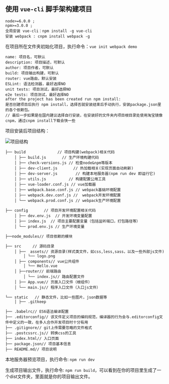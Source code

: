 使用 `vue-cli` 脚手架构建项目
---

    node>=6.0.0 ;
    npm>=3.0.0 ;
    全局安装 vue-cli：npm install -g vue-cli
    安装 webpack : cnpm install webpack -g

在项目所在文件夹初始化项目，执行命令：`vue init webpack demo`
    
    name: 项目名，可默认
    description: 项目描述，可默认
    author: 项目作者，可默认
    build: 项目输出构建，可默认
    router: vue路由，默认安装
    ESLint: 语法检测器，最好选择NO
    unit tests: 项目测试，最好选择NO
    e2e tests: 项目测试，最好选择NO
    after the project has been created run npm install:  
    是否创建项目后执行 npm install，选择否就安装结束后手动执行，安装package.json里的各个依赖包。
    // 最后一步如果是在国内建议选择自行安装，在安装好的文件夹内项目根目录处使用淘宝镜像cnpm，通过cnpm install下载会快一些
    
项目安装后项目结构：

![项目结构](http://files.jb51.net/file_images/article/201707/2017071816240939.jpg)

    ├── build              // 项目构建(webpack)相关代码  
        │ ├── build.js       // 生产环境构建代码
        │ ├── check-versions.js // 检查node&npm等版本
        │ ├── dev-client.js       // 热加载相关(实现页面自动刷新)
        │ ├── dev-server.js        // 构建本地服务器(npm run dev 即运行它)
        │ ├── utils.js          // 构建配置公用工具
        │ ├── vue-loader.conf.js // vue加载器
        │ ├── webpack.base.conf.js // webpack基础环境配置
        │ ├── webpack.dev.conf.js //  webpack开发环境配置
        │ └── webpack.prod.conf.js // webpack生产环境配置
    
    ├── config       // 项目开发环境配置相关代码
        │ ├── dev.env.js  // 开发环境变量配置
        │ ├── index.js  // 项目主要配置变量（包括监听端口，打包路径等）
        │ └── prod.env.js // 生产环境变量

    ├──node_modules// 项目依赖的模块
    
    ├── src     // 源码目录
        │ ├──  assets// 资源目录(样式类文件，如css,less,sass，以及一些外部js文件)
            │ └── logo.png
        │ ├── components// vue公共组件
            │ └── Hello.vue
        │ ├──router// 前端路由
            │ └── index.js// 路由配置文件
        │ ├── App.vue// 页面入口文件（根组件）
        │ └── main.js// 程序入口文件（入口js文件）
    
    └── static   // 静态文件，比如一些图片，json数据等
        │ ├── .gitkeep
        
    ├── .babelrc// ES6语法编译配置
    ├── .editorconfig// 该文件定义项目的编码规范，编译器的行为会与.editorconfig文件中定义的一致，在多人合作开发项目时十分有用
    ├── .gitignore// git上传需要忽略的文件格式
    ├── .postcssrc.js// 转换css的工具
    ├── index.html// 入口页面
    ├── package.json// 项目基本信息
    ├── README.md// 项目说明
    
本地服务器预览项目，执行命令: `npm run dev`

生成项目输出文件，执行命令: `npm run build`，可以看到在你的项目里生成了一个dist文件夹，里面就是你的项目输出文件。



